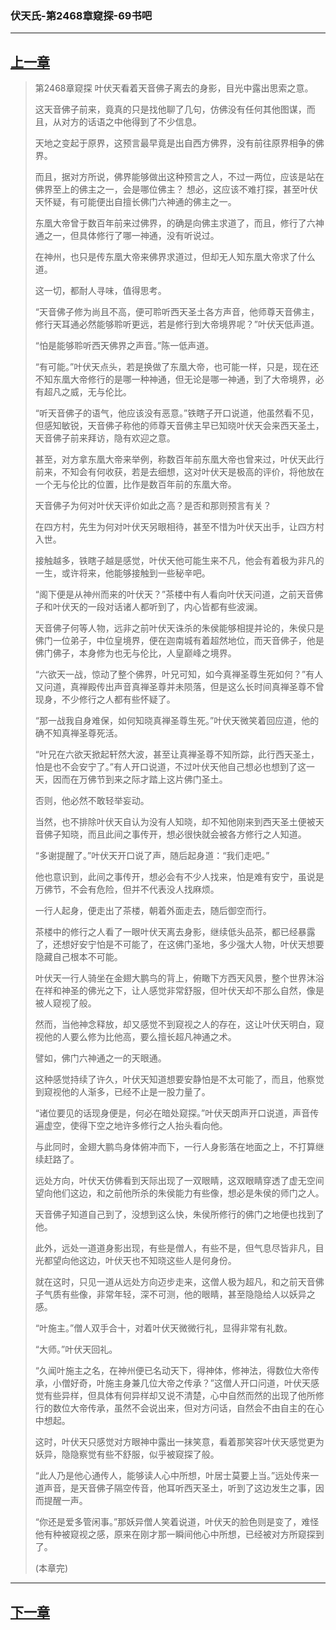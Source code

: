 ### 伏天氏-第2468章窥探-69书吧

--------
[上一章](./f98b5bc7c5b4bab13852d9a82edc1bc1.md)
--------


>
>
>
>第2468章窥探
>叶伏天看着天音佛子离去的身影，目光中露出思索之意。
>
>这天音佛子前来，竟真的只是找他聊了几句，仿佛没有任何其他图谋，而且，从对方的话语之中他得到了不少信息。
>
>天地之变起于原界，这预言最早竟是出自西方佛界，没有前往原界相争的佛界。
>
>而且，据对方所说，佛界能够做出这种预言之人，不过一两位，应该是站在佛界至上的佛主之一，会是哪位佛主？
>想必，这应该不难打探，甚至叶伏天怀疑，有可能便出自擅长佛门六神通的佛主之一。
>
>东凰大帝曾于数百年前来过佛界，的确是向佛主求道了，而且，修行了六神通之一，但具体修行了哪一神通，没有听说过。
>
>在神州，也只是传东凰大帝来佛界求道过，但却无人知东凰大帝求了什么道。
>
>这一切，都耐人寻味，值得思考。
>
>“天音佛子修为尚且不高，便可聆听西天圣土各方声音，他师尊天音佛主，修行天耳通必然能够聆听更远，若是修行到大帝境界呢？”叶伏天低声道。
>
>“怕是能够聆听西天佛界之声音。”陈一低声道。
>
>“有可能。”叶伏天点头，若是换做了东凰大帝，也可能一样，只是，现在还不知东凰大帝修行的是哪一种神通，但无论是哪一神通，到了大帝境界，必有超凡之威，无与伦比。
>
>“听天音佛子的语气，他应该没有恶意。”铁瞎子开口说道，他虽然看不见，但感知敏锐，天音佛子称他的师尊天音佛主早已知晓叶伏天会来西天圣土，天音佛子前来拜访，隐有欢迎之意。
>
>甚至，对方拿东凰大帝来举例，称数百年前东凰大帝也曾来过，叶伏天此行前来，不知会有何收获，若是去细想，这对叶伏天是极高的评价，将他放在一个无与伦比的位置，比作是数百年前的东凰大帝。
>
>天音佛子为何对叶伏天评价如此之高？是否和那则预言有关？
>
>在四方村，先生为何对叶伏天另眼相待，甚至不惜为叶伏天出手，让四方村入世。
>
>接触越多，铁瞎子越是感觉，叶伏天他可能生来不凡，他会有着极为非凡的一生，或许将来，他能够接触到一些秘辛吧。
>
>“阁下便是从神州而来的叶伏天？”茶楼中有人看向叶伏天问道，之前天音佛子和叶伏天的一段对话诸人都听到了，内心皆都有些波澜。
>
>天音佛子何等人物，远非之前叶伏天诛杀的朱侯能够相提并论的，朱侯只是佛门一位弟子，中位皇境界，便在迦南城有着超然地位，而天音佛子，他是佛门佛子，本身修为也无与伦比，人皇巅峰之境界。
>
>“六欲天一战，惊动了整个佛界，叶兄可知，如今真禅圣尊生死如何？”有人又问道，真禅殿传出声音真禅圣尊并未陨落，但是这么长时间真禅圣尊不曾现身，不少修行之人都有些怀疑了。
>
>“那一战我自身难保，如何知晓真禅圣尊生死。”叶伏天微笑着回应道，他的确不知真禅圣尊死活。
>
>“叶兄在六欲天掀起轩然大波，甚至让真禅圣尊不知所踪，此行西天圣土，怕是也不会安宁了。”有人开口说道，不过叶伏天他自己想必也想到了这一天，因而在万佛节到来之际才踏上这片佛门圣土。
>
>否则，他必然不敢轻举妄动。
>
>当然，也不排除叶伏天自认为没有人知晓，却不知他刚来到西天圣土便被天音佛子知晓，而且此间之事传开，想必很快就会被各方修行之人知道。
>
>“多谢提醒了。”叶伏天开口说了声，随后起身道：“我们走吧。”
>
>他也意识到，此间之事传开，想必会有不少人找来，怕是难有安宁，虽说是万佛节，不会有危险，但并不代表没人找麻烦。
>
>一行人起身，便走出了茶楼，朝着外面走去，随后御空而行。
>
>茶楼中的修行之人看了一眼叶伏天离去身影，继续低头品茶，都已经暴露了，还想好安宁怕是不可能了，在这佛门圣地，多少强大人物，叶伏天想要隐藏自己根本不可能。
>
>叶伏天一行人骑坐在金翅大鹏鸟的背上，俯瞰下方西天风景，整个世界沐浴在祥和神圣的佛光之下，让人感觉非常舒服，但叶伏天却不那么自然，像是被人窥视了般。
>
>然而，当他神念释放，却又感觉不到窥视之人的存在，这让叶伏天明白，窥视他的人要么修为比他高，要么擅长超凡神通之术。
>
>譬如，佛门六神通之一的天眼通。
>
>这种感觉持续了许久，叶伏天知道想要安静怕是不太可能了，而且，他察觉到窥视他的人渐多，已经不止是一股力量了。
>
>“诸位要见的话现身便是，何必在暗处窥探。”叶伏天朗声开口说道，声音传遍虚空，使得下空之地许多修行之人抬头看向他。
>
>与此同时，金翅大鹏鸟身体俯冲而下，一行人身影落在地面之上，不打算继续赶路了。
>
>远处方向，叶伏天仿佛看到天际出现了一双眼睛，这双眼睛穿透了虚无空间望向他们这边，和之前他所杀的朱侯能力有些像，想必是朱侯的师门之人。
>
>天音佛子知道自己到了，没想到这么快，朱侯所修行的佛门之地便也找到了他。
>
>此外，远处一道道身影出现，有些是僧人，有些不是，但气息尽皆非凡，目光都望向他这边，叶伏天也不知晓这些人是何身份。
>
>就在这时，只见一道从远处方向迈步走来，这僧人极为超凡，和之前天音佛子气质有些像，非常年轻，深不可测，他的眼睛，甚至隐隐给人以妖异之感。
>
>“叶施主。”僧人双手合十，对着叶伏天微微行礼，显得非常有礼数。
>
>“大师。”叶伏天回礼。
>
>“久闻叶施主之名，在神州便已名动天下，得神体，修神法，得数位大帝传承，小僧好奇，叶施主身兼几位大帝之传承？”这僧人开口问道，叶伏天感觉有些异样，但具体有何异样却又说不清楚，心中自然而然的出现了他所修行的数位大帝传承，虽然不会说出来，但对方问话，自然会不由自主的在心中想起。
>
>这时，叶伏天只感觉对方眼神中露出一抹笑意，看着那笑容叶伏天感觉更为妖异，隐隐察觉有些不舒服，似乎被窥探了般。
>
>“此人乃是他心通传人，能够读人心中所想，叶居士莫要上当。”远处传来一道声音，是天音佛子隔空传音，他耳听西天圣土，听到了这边发生之事，因而提醒一声。
>
>“你还是爱多管闲事。”那妖异僧人笑着说道，叶伏天的脸色则是变了，难怪他有种被窥视之感，原来在刚才那一瞬间他心中所想，已经被对方所窥探到了。
>
>(本章完)
>
>

--------
[下一章](./626c8d24513b365c804c0cc64f1e70f6.md)
--------
